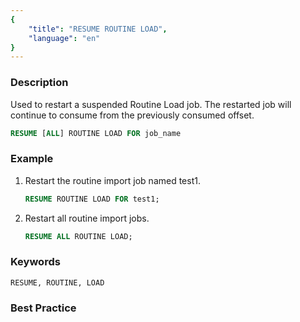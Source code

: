 ```yaml
---
{
    "title": "RESUME ROUTINE LOAD",
    "language": "en"
}
---
```


<!--
Licensed to the Apache Software Foundation (ASF) under one
or more contributor license agreements.  See the NOTICE file
distributed with this work for additional information
regarding copyright ownership.  The ASF licenses this file
to you under the Apache License, Version 2.0 (the
"License"); you may not use this file except in compliance
with the License.  You may obtain a copy of the License at

  http://www.apache.org/licenses/LICENSE-2.0

Unless required by applicable law or agreed to in writing,
software distributed under the License is distributed on an
"AS IS" BASIS, WITHOUT WARRANTIES OR CONDITIONS OF ANY
KIND, either express or implied.  See the License for the
specific language governing permissions and limitations
under the License.
-->




### Description

Used to restart a suspended Routine Load job. The restarted job will continue to consume from the previously consumed offset.

```sql
RESUME [ALL] ROUTINE LOAD FOR job_name
```

### Example

1. Restart the routine import job named test1.

    ```sql
    RESUME ROUTINE LOAD FOR test1;
    ```

2. Restart all routine import jobs.

    ```sql
    RESUME ALL ROUTINE LOAD;
    ```

### Keywords

    RESUME, ROUTINE, LOAD

### Best Practice

